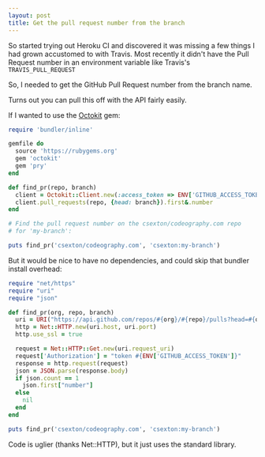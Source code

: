 ```yaml
---
layout: post
title: Get the pull request number from the branch
---
```


So started trying out Heroku CI and discovered it was missing a few things I had grown accustomed to with Travis. Most recently it didn't have the Pull Request number in an environment variable like Travis's `TRAVIS_PULL_REQUEST`

So, I needed to get the GitHub Pull Request number from the branch name.

Turns out you can pull this off with the API fairly easily.

If I wanted to use the [Octokit](https://github.com/octokit/octokit.rb) gem:

```ruby
require 'bundler/inline'

gemfile do
  source 'https://rubygems.org'
  gem 'octokit'
  gem 'pry'
end

def find_pr(repo, branch)
  client = Octokit::Client.new(:access_token => ENV['GITHUB_ACCESS_TOKEN'])
  client.pull_requests(repo, {head: branch}).first&.number
end

# Find the pull request number on the csexton/codeography.com repo
# for 'my-branch':

puts find_pr('csexton/codeography.com', 'csexton:my-branch')
```

But it would be nice to have no dependencies, and could skip that bundler install overhead:

```ruby
require "net/https"
require "uri"
require "json"

def find_pr(org, repo, branch)
  uri = URI("https://api.github.com/repos/#{org}/#{repo}/pulls?head=#{org}:#{branch}")
  http = Net::HTTP.new(uri.host, uri.port)
  http.use_ssl = true

  request = Net::HTTP::Get.new(uri.request_uri)
  request['Authorization'] = "token #{ENV['GITHUB_ACCESS_TOKEN']}"
  response = http.request(request)
  json = JSON.parse(response.body)
  if json.count == 1
    json.first["number"]
  else
    nil
  end
end

puts find_pr('csexton/codeography.com', 'csexton:my-branch')
```

Code is uglier (thanks Net::HTTP), but it just uses the standard library.

